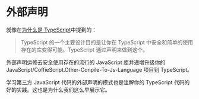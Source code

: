# 外部声明

就像在[为什么是 TypeScript]()中提到的：
> TypeScript 的一个主要设计目的是让你在 TypeScript 中安全和简单的使用存在的库变得可能。TypeScript 通过声明来做到这个。

外部声明运修去安全使用存在的流行的 JavaScript 库并递增升级你的 JavaScript/CoffieScript.Other-Conpile-To-Js-Language 项目到 TypeScript。


学习第三方 JavaScript 代码的外部声明的模式也是注解你的 TypeScript 代码的好的实践。这也是为什么我们这么早展示它。

